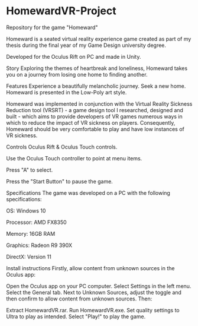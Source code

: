 # HomewardVR-Project
Repository for the game "Homeward"

Homeward is a seated virtual reality experience game created as part of my thesis during the final year of my Game Design university degree.

Developed for the Oculus Rift on PC and made in Unity.

Story
Exploring the themes of heartbreak and loneliness, Homeward takes you on a journey from losing one home to finding another.

Features
Experience a beautifully melancholic journey.
Seek a new home.
Homeward is presented in the Low-Poly art style.

Homeward was implemented in conjunction with the Virtual Reality Sickness Reduction tool (VRSRT) - a game design tool I researched, designed and built - which aims to provide developers of VR games numerous ways in which to reduce the impact of VR sickness on players.  Consequently, Homeward should be very comfortable to play and have low instances of VR sickness.

Controls
Oculus Rift & Oculus Touch controls.

Use the Oculus Touch controller to point at menu items.

Press "A" to select.

Press the "Start Button" to pause the game.

Specifications
The game was developed  on a PC with the following specifications:

OS: Windows 10

Processor: AMD FX8350

Memory: 16GB RAM 

Graphics: Radeon R9 390X 

DirectX: Version 11

Install instructions
Firstly, allow content from unknown sources in the Oculus app:

Open the Oculus app on your PC computer.
Select Settings in the left menu.
Select the General tab.
Next to Unknown Sources, adjust the toggle and then confirm to allow content from unknown sources.
Then:

Extract HomewardVR.rar.
Run HomewardVR.exe.
 Set quality settings to Ultra to play as intended.
 Select "Play!" to play the game.
